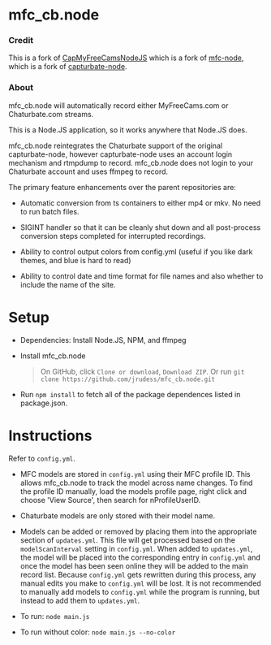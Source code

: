 mfc_cb.node
==========

### Credit ###

This is a fork of [CapMyFreeCamsNodeJS](https://github.com/pusspounder/CapMyFreeCamsNodeJS) which is a fork of [mfc-node](https://github.com/sstativa/mfc-node), which is a fork of [capturbate-node](https://github.com/SN4T14/capturebate-node).

### About ###

mfc_cb.node will automatically record either MyFreeCams.com or Chaturbate.com streams.

This is a Node.JS application, so it works anywhere that Node.JS does.

mfc_cb.node reintegrates the Chaturbate support of the original capturbate-node, however capturbate-node uses an account login mechanism and rtmpdump to record.  mfc_cb.node does not login to your Chaturbate account and uses ffmpeg to record.

The primary feature enhancements over the parent repositories are:

* Automatic conversion from ts containers to either mp4 or mkv.  No need to run batch files.

* SIGINT handler so that it can be cleanly shut down and all post-process conversion steps completed for interrupted recordings.

* Ability to control output colors from config.yml (useful if you like dark themes, and blue is hard to read)

* Ability to control date and time format for file names and also whether to include the name of the site.

Setup
==========

* Dependencies: Install Node.JS, NPM, and ffmpeg

* Install mfc_cb.node
  >On GitHub, click `Clone or download`, `Download ZIP`.
  >Or run `git clone https://github.com/jrudess/mfc_cb.node.git`

* Run `npm install` to fetch all of the package dependences listed in package.json.

Instructions
===========

Refer to `config.yml`.

* MFC models are stored in `config.yml` using their MFC profile ID.  This allows mfc_cb.node to track the model across name changes.  To find the profile ID manually, load the models profile page, right click and choose 'View Source', then search for nProfileUserID.

* Chaturbate models are only stored with their model name.

* Models can be added or removed by placing them into the appropriate section of `updates.yml`.  This file will get processed based on the `modelScanInterval` setting in `config.yml`.  When added to `updates.yml`, the model will be placed into the corresponding entry in `config.yml` and once the model has been seen online they will be added to the main record list. Because `config.yml` gets rewritten during this process, any manual edits you make to `config.yml` will be lost.  It is not recommended to manually add models to `config.yml` while the program is running, but instead to add them to `updates.yml`.

* To run: `node main.js`
* To run without color: `node main.js --no-color`

